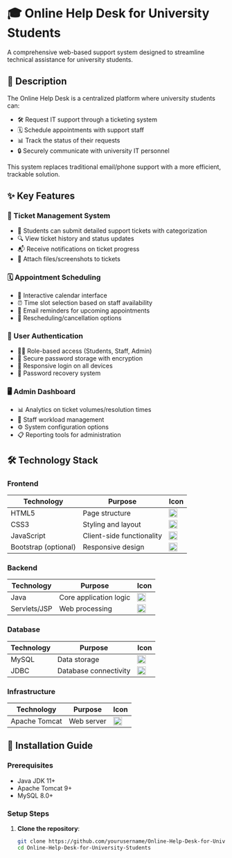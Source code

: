 # 🎓 Online Help Desk for University Students

A comprehensive web-based support system designed to streamline technical assistance for university students.

## 📝 Description
The Online Help Desk is a centralized platform where university students can:
- 🛠️ Request IT support through a ticketing system
- 🗓️ Schedule appointments with support staff
- 📊 Track the status of their requests
- 🔒 Securely communicate with university IT personnel

This system replaces traditional email/phone support with a more efficient, trackable solution.

## ✨ Key Features

### 🎫 Ticket Management System
- 📩 Students can submit detailed support tickets with categorization
- 🔍 View ticket history and status updates
- 📬 Receive notifications on ticket progress
- 📎 Attach files/screenshots to tickets

### 🗓️ Appointment Scheduling
- 📅 Interactive calendar interface
- ⏰ Time slot selection based on staff availability
- 🔔 Email reminders for upcoming appointments
- 🔄 Rescheduling/cancellation options

### 🔐 User Authentication
- 👨‍🎤 Role-based access (Students, Staff, Admin)
- 🔑 Secure password storage with encryption
- 📱 Responsive login on all devices
- 📧 Password recovery system

### 🖥️ Admin Dashboard
- 📊 Analytics on ticket volumes/resolution times
- 👥 Staff workload management
- ⚙️ System configuration options
- 📋 Reporting tools for administration

## 🛠️ Technology Stack

### Frontend
| Technology | Purpose | Icon |
|------------|---------|------|
| HTML5 | Page structure | <img src="https://cdn.jsdelivr.net/gh/devicons/devicon/icons/html5/html5-original.svg" width="20"/> |
| CSS3 | Styling and layout | <img src="https://cdn.jsdelivr.net/gh/devicons/devicon/icons/css3/css3-original.svg" width="20"/> |
| JavaScript | Client-side functionality | <img src="https://cdn.jsdelivr.net/gh/devicons/devicon/icons/javascript/javascript-original.svg" width="20"/> |
| Bootstrap (optional) | Responsive design | <img src="https://cdn.jsdelivr.net/gh/devicons/devicon/icons/bootstrap/bootstrap-original.svg" width="20"/> |

### Backend
| Technology | Purpose | Icon |
|------------|---------|------|
| Java | Core application logic | <img src="https://cdn.jsdelivr.net/gh/devicons/devicon/icons/java/java-original.svg" width="20"/> |
| Servlets/JSP | Web processing | <img src="https://cdn.jsdelivr.net/gh/devicons/devicon/icons/tomcat/tomcat-original.svg" width="20"/> |

### Database
| Technology | Purpose | Icon |
|------------|---------|------|
| MySQL | Data storage | <img src="https://cdn.jsdelivr.net/gh/devicons/devicon/icons/mysql/mysql-original.svg" width="20"/> |
| JDBC | Database connectivity | <img src="https://cdn.jsdelivr.net/gh/devicons/devicon/icons/java/java-original.svg" width="20"/> |

### Infrastructure
| Technology | Purpose | Icon |
|------------|---------|------|
| Apache Tomcat | Web server | <img src="https://cdn.jsdelivr.net/gh/devicons/devicon/icons/tomcat/tomcat-original.svg" width="20"/> |


## 🚀 Installation Guide

### Prerequisites
- Java JDK 11+
- Apache Tomcat 9+
- MySQL 8.0+

### Setup Steps
1. **Clone the repository**:
   ```bash
   git clone https://github.com/yourusername/Online-Help-Desk-for-University-Students.git
   cd Online-Help-Desk-for-University-Students
